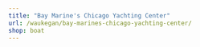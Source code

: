```yaml
---
title: "Bay Marine's Chicago Yachting Center"
url: /waukegan/bay-marines-chicago-yachting-center/
shop: boat
---
```

